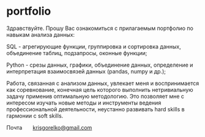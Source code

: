 # portfolio

Здравствуйте.
Прошу Вас ознакомиться с прилагаемым портфолио по навыкам анализа данных:

SQL - агрегирующие функции, группировка и сортировка данных, объединение таблиц, подзапросы, оконные функции;

Python - срезы данных, графики, объединение данных, определение и интерпретация взаимосвязей данных (pandas, numpy и др.);

Работа, связанная с анализом данных, увлекает меня и воспринимается как соревнование, 
конечная цель которого выполнить нетривиальную задачу применив оптимальную методологию. 
Это позволяет мне с интересом изучать новые методы и инструменты ведения профессиональной деятельности, неустанно развивать hard skills в гармонии с soft skills.

Почта       krisgorelko@gmail.com
